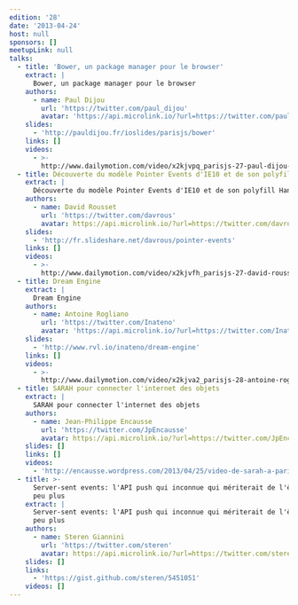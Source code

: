 ```yaml
---
edition: '28'
date: '2013-04-24'
host: null
sponsors: []
meetupLink: null
talks:
  - title: 'Bower, un package manager pour le browser'
    extract: |
      Bower, un package manager pour le browser
    authors:
      - name: Paul Dijou
        url: 'https://twitter.com/paul_dijou'
        avatar: 'https://api.microlink.io/?url=https://twitter.com/paul_dijou&amps;embed=image.url'
    slides:
      - 'http://pauldijou.fr/ioslides/parisjs/bower'
    links: []
    videos:
      - >-
        http://www.dailymotion.com/video/x2kjvpq_parisjs-27-paul-dijou-bower-un-package-manager-pour-le-browser_webcam
  - title: Découverte du modèle Pointer Events d'IE10 et de son polyfill HandJS
    extract: |
      Découverte du modèle Pointer Events d'IE10 et de son polyfill HandJS
    authors:
      - name: David Rousset
        url: 'https://twitter.com/davrous'
        avatar: https://api.microlink.io/?url=https://twitter.com/davrous&amps;embed=image.url
    slides:
      - 'http://fr.slideshare.net/davrous/pointer-events'
    links: []
    videos:
      - >-
        http://www.dailymotion.com/video/x2kjvfh_parisjs-27-david-rousset-decouverte-du-modele-pointer-events-d-ie10-et-de-son-polyfill-handjs_webcam
  - title: Dream Engine
    extract: |
      Dream Engine
    authors:
      - name: Antoine Rogliano
        url: 'https://twitter.com/Inateno'
        avatar: 'https://api.microlink.io/?url=https://twitter.com/Inateno&amps;embed=image.url'
    slides:
      - 'http://www.rvl.io/inateno/dream-engine'
    links: []
    videos:
      - >-
        http://www.dailymotion.com/video/x2kjva2_parisjs-28-antoine-rogliano-dream-engine_webcam
  - title: SARAH pour connecter l'internet des objets
    extract: |
      SARAH pour connecter l'internet des objets
    authors:
      - name: Jean-Philippe Encausse
        url: 'https://twitter.com/JpEncausse'
        avatar: https://api.microlink.io/?url=https://twitter.com/JpEncausse&amps;embed=image.url
    slides: []
    links: []
    videos:
      - 'http://encausse.wordpress.com/2013/04/25/video-de-sarah-a-parisjs-28/'
  - title: >-
      Server-sent events: l'API push qui inconnue qui mériterait de l'être un
      peu plus
    extract: |
      Server-sent events: l'API push qui inconnue qui mériterait de l'être un
      peu plus
    authors:
      - name: Steren Giannini
        url: 'https://twitter.com/steren'
        avatar: https://api.microlink.io/?url=https://twitter.com/steren&amps;embed=image.url
    slides: []
    links:
      - 'https://gist.github.com/steren/5451051'
    videos: []
---
```

